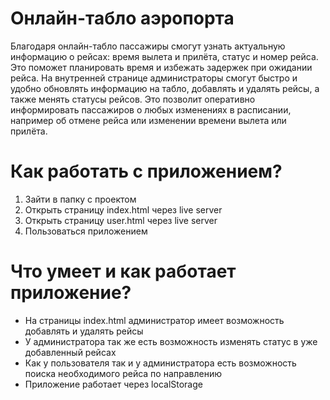 # Онлайн-табло аэропорта
Благодаря онлайн-табло пассажиры смогут узнать актуальную информацию о рейсах: время вылета и прилёта, статус и номер рейса. Это поможет планировать время и избежать задержек при ожидании рейса.
На внутренней странице администраторы смогут быстро и удобно обновлять информацию на табло, добавлять и удалять рейсы, а также менять статусы рейсов. 
Это позволит оперативно информировать пассажиров о любых изменениях в расписании, например об отмене рейса или изменении времени вылета или прилёта.
# Как работать с приложением?
<ol>
  <li>Зайти в папку с проектом</li>
  <li>Открыть страницу index.html через  live server</li>
  <li>Открыть страницу user.html через  live server</li>
  <li>Пользоваться приложением</li>
</ol>

# Что умеет и как работает приложение?
<ul>
  <li>На страницы index.html администратор имеет возможность добавлять и удалять рейсы</li>
  <li>У администратора так же есть возможность изменять статус в уже добавленный рейсах</li>
  <li>Как у пользователя так и у администратора есть возможность поиска необходимого рейса по направлению</li>
  <li>Приложение работает через localStorage</li>
</ul>
